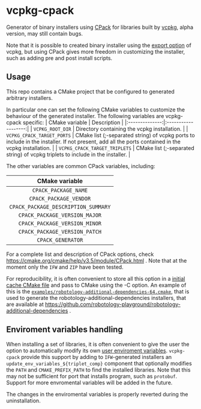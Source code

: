 # vcpkg-cpack

Generator of binary installers using [CPack](https://cmake.org/cmake/help/v3.5/module/CPack.html) for libraries built by [vcpkg](https://github.com/Microsoft/vcpkg),  alpha version, may still contain bugs. 

Note that it is possible to created binary installer using the [export option](https://docs.microsoft.com/en-us/cpp/vcpkg#export_binaries_per_project) of vcpkg, but using CPack 
gives more freedom in customizing the installer, such as adding pre and post install scripts. 

## Usage
This repo contains a CMake project that be configured to generated arbitrary installers. 

In particular one can set the following CMake variables to customize the behaviour of the generated installer. 
The following variables are vcpkg-cpack specific: 
| CMake variable | Description         | 
|:--------------:|:-------------------:|
| `VCPKG_ROOT_DIR` | Directory containing the vcpkg installation. | 
| `VCPKG_CPACK_TARGET_PORTS` | CMake list (;-separated string) of vcpkg ports to include in the installer. If not present, add all the ports contained in the vcpkg installation. | 
| `VCPKG_CPACK_TARGET_TRIPLETS` |  CMake list (;-separated string) of vcpkg triplets to include in the installer. |

The other variables are common CPack variables, including:
 
| CMake variable |
|:--------------:|
| `CPACK_PACKAGE_NAME` | 
| `CPACK_PACKAGE_VENDOR` |
| `CPACK_PACKAGE_DESCRIPTION_SUMMARY` | 
| `CPACK_PACKAGE_VERSION_MAJOR` | 
| `CPACK_PACKAGE_VERSION_MINOR` | 
| `CPACK_PACKAGE_VERSION_PATCH` | 
| `CPACK_GENERATOR` | 

For a complete list and description of CPack options, check https://cmake.org/cmake/help/v3.5/module/CPack.html . 
Note that at the moment only the `IFW` and `ZIP` have been tested. 

For reproducibility, it is often convenient to store all this option in a [initial cache CMake file](https://cgold.readthedocs.io/en/latest/tutorials/variables/cache.html#initial-cache)
and pass to CMake using the -C option. An example of this is the [`examples/robotology-additional-dependencies-64.cmake`](examples/robotology-additional-dependencies-64.cmake), 
that is used to generate the robotology-additional-dependencies installers, that are available at https://github.com/robotology-playground/robotology-additional-dependencies . 

## Enviroment variables handling 
When installing a set of libraries, it is often convenient to give the user the option to automatically 
modify its own [user enviroment variables](https://www.thewindowsclub.com/system-user-environment-variables-windows). 
`vcpkg-cpack` provide this support by adding to `IFW`-generated installers an `update_env_variables_${triplet_comp}` component 
that optionally modifies the `PATH` and `CMAKE_PREFIX_PATH` to find the installed libraries. Note that this may not be 
sufficient for port that installs program, such as `protobuf`. Support for more envromental variables will be added in the future. 

The changes in the enviromental variables is properly reverted during the uninstallation.
